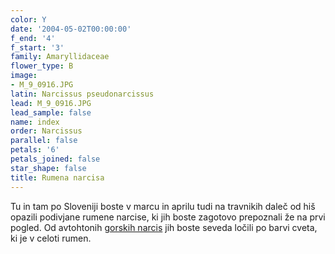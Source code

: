 ```yaml
---
color: Y
date: '2004-05-02T00:00:00'
f_end: '4'
f_start: '3'
family: Amaryllidaceae
flower_type: B
image:
- M_9_0916.JPG
latin: Narcissus pseudonarcissus
lead: M_9_0916.JPG
lead_sample: false
name: index
order: Narcissus
parallel: false
petals: '6'
petals_joined: false
star_shape: false
title: Rumena narcisa
---
```

Tu in tam po Sloveniji boste v marcu in aprilu tudi na travnikih daleč od hiš opazili podivjane rumene narcise, ki jih boste zagotovo prepoznali že na prvi pogled. Od avtohtonih [gorskih narcis](../NarcissusPoeticus(BeliNarcis)/si_NarcissusPoeticus(BeliNarcis).asp) jih boste seveda ločili po barvi cveta, ki je v celoti rumen.

